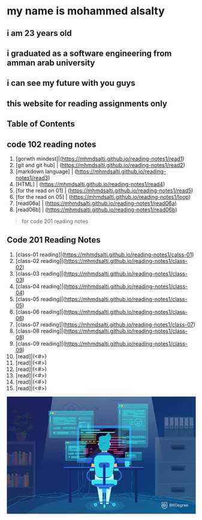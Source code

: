 # my name is mohammed alsalty

## i am 23 years old

## i graduated as a software engineering from amman arab university

## i can see my future with you guys

## this website for reading assignments only

## Table of Contents

## code 102 reading notes

1. [gorwth mindest]|(<https://mhmdsalti.github.io/reading-notes1/read1>)
2. [git and git hub] | (<https://mhmdsalti.github.io/reading-notes1/read2>)
3. [markdown language] | (<https://mhmdsalti.github.io/reading-notes1/read3>)
4. [HTML] | (<https://mhmdsalti.github.io/reading-notes1/read4>)
5. [for the read on 01] | (<https://mhmdsalti.github.io/reading-notes1/read5>)
6. [for the read on 05] | (<https://mhmdsalti.github.io/reading-notes1/loop>)
7. [read06a] | (<https://mhmdsalti.github.io/reading-notes1/read06a>)
8. [read06b] | (<https://mhmdsalti.github.io/reading-notes1/read06b>)

>for code 201 reading notes

## Code 201 Reading Notes

1. [class-01 reading]|(<https://mhmdsalti.github.io/reading-notes1/calss-01>)
2. [class-02 reading]|(<https://mhmdsalti.github.io/reading-notes1/class-02>)
3. [class-03 reading]|(<https://mhmdsalti.github.io/reading-notes1/class-03>)
4. [class-04 reading]|(<https://mhmdsalti.github.io/reading-notes1/class-04>)
5. [class-05 reading]|(<https://mhmdsalti.github.io/reading-notes1/class-05>)
6. [class-06 reading]|(<https://mhmdsalti.github.io/reading-notes1/class-06>)
7. [class-07 reading]|(<https://mhmdsalti.github.io/reading-notes1/class-07>)
8. [class-08 reading]|(<https://mhmdsalti.github.io/reading-notes1/class-08>)
9. [class-09 reading]|(<https://mhmdsalti.github.io/reading-notes1/class-09>)
10. [read]|(<#>)
11. [read]|(<#>)
12. [read]|(<#>)
13. [read]|(<#>)
14. [read]|(<#>)
15. [read]|(<#>)

![love programming](itsme.jpg)
